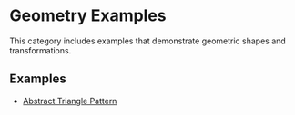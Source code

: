 # Geometry Examples

This category includes examples that demonstrate geometric shapes and transformations.

## Examples

- [Abstract Triangle Pattern](./Abstract%20Triangle%20Pattern)